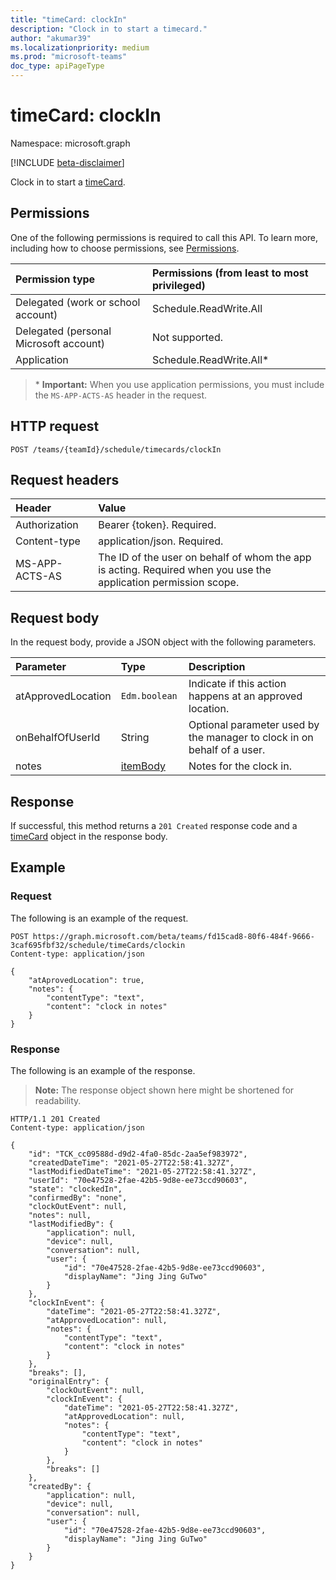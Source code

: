 ```yaml
---
title: "timeCard: clockIn"
description: "Clock in to start a timecard."
author: "akumar39"
ms.localizationpriority: medium
ms.prod: "microsoft-teams"
doc_type: apiPageType
---
```


# timeCard: clockIn

Namespace: microsoft.graph

[!INCLUDE [beta-disclaimer](../../includes/beta-disclaimer.md)]

Clock in to start a [timeCard](../resources/timeCard.md).

## Permissions

One of the following permissions is required to call this API. To learn more, including how to choose permissions, see [Permissions](/graph/permissions-reference).

|Permission type      | Permissions (from least to most privileged)              |
|:--------------------|:---------------------------------------------------------|
|Delegated (work or school account) | Schedule.ReadWrite.All    |
|Delegated (personal Microsoft account) | Not supported.    |
|Application | Schedule.ReadWrite.All* |

>\* **Important:** When you use application permissions, you must include the `MS-APP-ACTS-AS` header in the request.

## HTTP request

<!-- { "blockType": "ignored" } -->

```http
POST /teams/{teamId}/schedule/timecards/clockIn
```

## Request headers

| Header       | Value |
|:---------------|:--------|
| Authorization  | Bearer {token}. Required.  |
| Content-type | application/json. Required.|
| MS-APP-ACTS-AS | The ID of the user on behalf of whom the app is acting. Required when you use the application permission scope. |

## Request body

In the request body, provide a JSON object with the following parameters.

| Parameter    | Type        | Description |
|:-------------|:------------|:------------|
|atApprovedLocation| `Edm.boolean ` | Indicate if this action happens at an approved location.|
|onBehalfOfUserId| String | Optional parameter used by the manager to clock in on behalf of a user.|
|notes| [itemBody](../resources/itembody.md)  |Notes for the clock in. |

## Response

If successful, this method returns a `201 Created` response code and a [timeCard](../resources/timeCard.md) object in the response body.

## Example

### Request
The following is an example of the request. 

<!-- {
  "blockType": "request",
  "name": "timecard-clockin"
}-->

```http
POST https://graph.microsoft.com/beta/teams/fd15cad8-80f6-484f-9666-3caf695fbf32/schedule/timeCards/clockin
Content-type: application/json

{
    "atAprovedLocation": true,
    "notes": {
        "contentType": "text",
        "content": "clock in notes"
    }
}
```


### Response

The following is an example of the response. 

>**Note:** The response object shown here might be shortened for readability.
<!-- {
  "blockType": "response",
  "truncated": true,
  "@odata.type": "microsoft.graph.timeCard"
} -->

```http
HTTP/1.1 201 Created
Content-type: application/json

{
    "id": "TCK_cc09588d-d9d2-4fa0-85dc-2aa5ef983972",
    "createdDateTime": "2021-05-27T22:58:41.327Z",
    "lastModifiedDateTime": "2021-05-27T22:58:41.327Z",
    "userId": "70e47528-2fae-42b5-9d8e-ee73ccd90603",
    "state": "clockedIn",
    "confirmedBy": "none",
    "clockOutEvent": null,
    "notes": null,
    "lastModifiedBy": {
        "application": null,
        "device": null,
        "conversation": null,
        "user": {
            "id": "70e47528-2fae-42b5-9d8e-ee73ccd90603",
            "displayName": "Jing Jing GuTwo"
        }
    },
    "clockInEvent": {
        "dateTime": "2021-05-27T22:58:41.327Z",
        "atApprovedLocation": null,
        "notes": {
            "contentType": "text",
            "content": "clock in notes"
        }
    },
    "breaks": [],
    "originalEntry": {
        "clockOutEvent": null,
        "clockInEvent": {
            "dateTime": "2021-05-27T22:58:41.327Z",
            "atApprovedLocation": null,
            "notes": {
                "contentType": "text",
                "content": "clock in notes"
            }
        },
        "breaks": []
    },
    "createdBy": {
        "application": null,
        "device": null,
        "conversation": null,
        "user": {
            "id": "70e47528-2fae-42b5-9d8e-ee73ccd90603",
            "displayName": "Jing Jing GuTwo"
        }
    }
}
```

<!-- uuid: 8fcb5dbc-d5aa-4681-8e31-b001d5168d79
2015-10-25 14:57:30 UTC -->
<!--
{
  "type": "#page.annotation",
  "description": "Clock In",
  "keywords": "",
  "section": "documentation",
  "tocPath": "",
  "suppressions": [
  ]
}
-->
